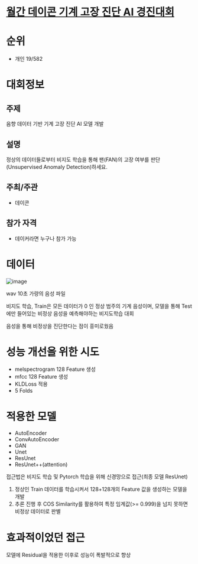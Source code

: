 # [월간 데이콘 기계 고장 진단 AI 경진대회](https://dacon.io/competitions/official/236036/overview/description)

# 순위

* 개인 19/582

# 대회정보 

## 주제

음향 데이터 기반 기계 고장 진단 AI 모델 개발

## 설명

정상의 데이터들로부터 비지도 학습을 통해 팬(FAN)의 고장 여부를 판단(Unsupervised Anomaly Detection)하세요.

## 주최/주관

* 데이콘

## 참가 자격

* 데이커라면 누구나 참가 가능

# 데이터

![image](https://user-images.githubusercontent.com/44603549/213172392-3e78fdce-3819-4ad7-aea9-8d3db1f5138d.png)

wav 10초 가량의 음성 파일

비지도 학습, Train은 모든 데이터가 0 인 정상 범주의 기계 음성이며, 모델을 통해 Test에만 들어있는 비정상 음성을 예측해야하는 비지도학습 대회

음성을 통해 비정상을 진단한다는 점이 흥미로웠음

# 성능 개선을 위한 시도

* melspectrogram 128 Feature 생성
* mfcc 128 Feature 생성
* KLDLoss 적용
* 5 Folds

# 적용한 모델

* AutoEncoder
* ConvAutoEncoder
* GAN
* Unet
* ResUnet
* ResUnet++(attention)

접근법은 비지도 학습 및 Pytorch 학습을 위해 신경망으로 접근(최종 모델 ResUnet)

1. 정상인 Train 데이터를 학습시켜서 128+128개의 Feature 값을 생성하는 모델을 개발
2. 추론 진행 후 COS Similarity를 활용하여 특정 임계값(>= 0.999)을 넘지 못하면 비정상 데이터로 판별

# 효과적이었던 접근

모델에 Residual을 적용한 이후로 성능이 폭발적으로 향상
